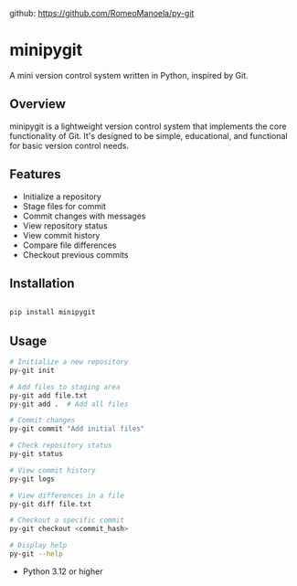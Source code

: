 github: https://github.com/RomeoManoela/py-git
# minipygit

A mini version control system written in Python, inspired by Git.

## Overview

minipygit is a lightweight version control system that implements the core functionality of Git. It's designed to be simple, educational, and functional for basic version control needs.

## Features

- Initialize a repository
- Stage files for commit
- Commit changes with messages
- View repository status
- View commit history
- Compare file differences
- Checkout previous commits

## Installation

```bash

pip install minipygit
```

## Usage

```bash
# Initialize a new repository
py-git init

# Add files to staging area
py-git add file.txt
py-git add .  # Add all files

# Commit changes
py-git commit "Add initial files"

# Check repository status
py-git status

# View commit history
py-git logs

# View differences in a file
py-git diff file.txt

# Checkout a specific commit
py-git checkout <commit_hash>

# Display help
py-git --help
```

- Python 3.12 or higher
